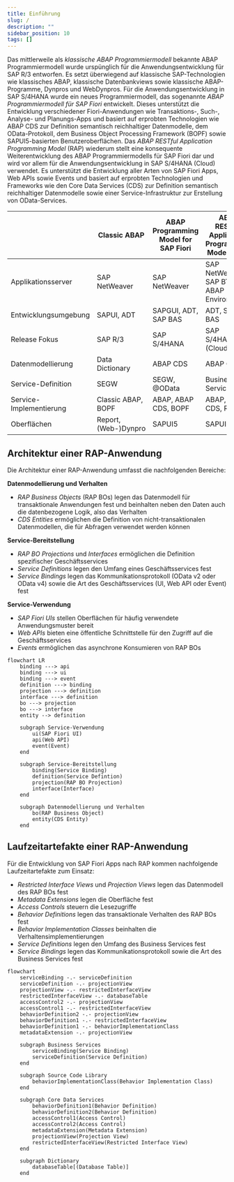 ```yaml
---
title: Einführung
slug: /
description: ""
sidebar_position: 10
tags: []
---
```


Das mittlerweile als _klassische ABAP Programmiermodell_ bekannte ABAP Programmiermodell wurde urspünglich für die Anwendungsentwicklung für SAP R/3 entworfen. Es setzt überwiegend auf klassische SAP-Technologien wie klassisches ABAP, klassische Datenbankviews sowie klassische ABAP-Programme, Dynpros und WebDynpros. Für die Anwendungsentwicklung in SAP S/4HANA wurde ein neues Programmiermodell, das sogenannte _ABAP Programmiermodell für SAP Fiori_ entwickelt. Dieses unterstützt die Entwicklung verschiedener Fiori-Anwendungen wie Transaktions-, Such-, Analyse- und Planungs-Apps und basiert auf erprobten Technologien wie ABAP CDS zur Definition semantisch reichhaltiger Datenmodelle, dem OData-Protokoll, dem Business Object Processing Framework (BOPF) sowie SAPUI5-basierten Benutzeroberflächen. Das _ABAP RESTful Application Programming Model_ (RAP) wiederum stellt eine konsequente Weiterentwicklung des ABAP Programmiermodells für SAP Fiori dar und wird vor allem für die Anwendungsentwicklung in SAP S/4HANA (Cloud) verwendet. Es unterstützt die Entwicklung aller Arten von SAP Fiori Apps, Web APIs sowie Events und basiert auf erprobten Technologien und Frameworks wie den Core Data Services (CDS) zur Definition semantisch reichhaltiger Datenmodelle sowie einer Service-Infrastruktur zur Erstellung von OData-Services.

|                         | Classic ABAP         | ABAP Programming Model for SAP Fiori | ABAP RESTful Application Programming Model (RAP) |
| ----------------------- | -------------------- | ------------------------------------ | ------------------------------------------------ |
| Applikationsserver      | SAP NetWeaver        | SAP NetWeaver                        | SAP NetWeaver, SAP BTP - ABAP Environment        |
| Entwicklungsumgebung    | SAPUI, ADT           | SAPGUI, ADT, SAP BAS                 | ADT, SAP BAS                                     |
| Release Fokus           | SAP R/3              | SAP S/4HANA                          | SAP S/4HANA (Cloud)                              |
| Datenmodellierung       | Data Dictionary      | ABAP CDS                             | ABAP CDS                                         |
| Service-Definition      | SEGW                 | SEGW, @OData                         | Business Service                                 |
| Service-Implementierung | Classic ABAP, BOPF   | ABAP, ABAP CDS, BOPF                 | ABAP, ABAP CDS, RAP BO                           |
| Oberflächen             | Report, (Web-)Dynpro | SAPUI5                               | SAPUI5                                           |

## Architektur einer RAP-Anwendung

Die Architektur einer RAP-Anwendung umfasst die nachfolgenden Bereiche:

**Datenmodellierung und Verhalten**

- _RAP Business Objects_ (RAP BOs) legen das Datenmodell für transaktionale Anwendungen fest und beinhalten neben den Daten auch die datenbezogene Logik, also das Verhalten
- _CDS Entities_ ermöglichen die Definition von nicht-transaktionalen Datenmodellen, die für Abfragen verwendet werden können

**Service-Bereitstellung**

- _RAP BO Projections_ und _Interfaces_ ermöglichen die Definition spezifischer Geschäftsservices
- _Service Definitions_ legen den Umfang eines Geschäftsservices fest
- _Service Bindings_ legen das Kommunikationsprotokoll (OData v2 oder OData v4) sowie die Art des Geschäftsservices (UI, Web API oder Event) fest

**Service-Verwendung**

- _SAP Fiori UIs_ stellen Oberflächen für häufig verwendete Anwendungsmuster bereit
- _Web APIs_ bieten eine öffentliche Schnittstelle für den Zugriff auf die Geschäftsservices
- _Events_ ermöglichen das asynchrone Konsumieren von RAP BOs

```mermaid
flowchart LR
    binding ---> api
    binding ---> ui
    binding ---> event
    definition ---> binding
    projection ---> definition
    interface ---> definition
    bo ---> projection
    bo ---> interface
    entity --> definition

    subgraph Service-Verwendung
        ui(SAP Fiori UI)
        api(Web API)
        event(Event)
    end

    subgraph Service-Bereitstellung
        binding(Service Binding)
        definition(Service Defintion)
        projection(RAP BO Projection)
        interface(Interface)
    end

    subgraph Datenmodellierung und Verhalten
        bo(RAP Business Object)
        entity(CDS Entity)
    end
```

## Laufzeitartefakte einer RAP-Anwendung

Für die Entwicklung von SAP Fiori Apps nach RAP kommen nachfolgende Laufzeitartefakte zum Einsatz:

- _Restricted Interface Views_ und _Projection Views_ legen das Datenmodell des RAP BOs fest
- _Metadata Extensions_ legen die Oberfläche fest
- _Access Controls_ steuern die Lesezugriffe
- _Behavior Definitions_ legen das transaktionale Verhalten des RAP BOs fest
- _Behavior Implementation Classes_ beinhalten die Verhaltensimplementierungen
- _Service Definitions_ legen den Umfang des Business Services fest
- _Service Bindings_ legen das Kommunikationsprotokoll sowie die Art des Business Services fest

```mermaid
flowchart
    serviceBinding -.- serviceDefinition
    serviceDefinition -.- projectionView
    projectionView -.- restrictedInterfaceView
    restrictedInterfaceView -.- databaseTable
    accessControl2 -.- projectionView
    accessControl1 -.- restrictedInterfaceView
    behaviorDefinition2 -.- projectionView
    behaviorDefinition1 -.- restrictedInterfaceView
    behaviorDefinition1 -.- behaviorImplementationClass
    metadataExtension -.- projectionView

    subgraph Business Services
        serviceBinding(Service Binding)
        serviceDefinition(Service Definition)
    end

    subgraph Source Code Library
        behaviorImplementationClass(Behavior Implementation Class)
    end

    subgraph Core Data Services
        behaviorDefinition1(Behavior Definition)
        behaviorDefinition2(Behavior Definition)
        accessControl1(Access Control)
        accessControl2(Access Control)
        metadataExtension(Metadata Extension)
        projectionView(Projection View)
        restrictedInterfaceView(Restricted Interface View)
    end

    subgraph Dictionary
        databaseTable[(Database Table)]
    end
```
